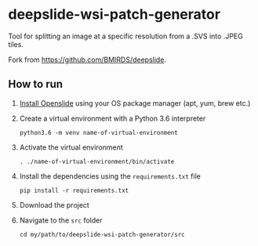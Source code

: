 # deepslide-wsi-patch-generator

Tool for splitting an image at a specific resolution from a .SVS into .JPEG tiles. 

Fork from https://github.com/BMIRDS/deepslide.

## How to run

1. [Install Openslide](https://openslide.org/download/) using your OS package manager (apt, yum, brew etc.)

1. Create a virtual environment with a Python 3.6 interpreter

    `python3.6 -m venv name-of-virtual-environment`

2. Activate the virtual environment

    `. ./name-of-virtual-environment/bin/activate`

3. Install the dependencies using the `requirements.txt` file

    `pip install -r requirements.txt`

4. Download the project 

5. Navigate to the `src` folder

    `cd my/path/to/deepslide-wsi-patch-generator/src`








